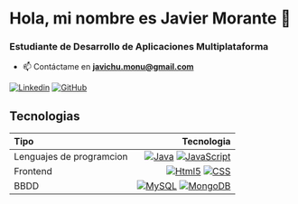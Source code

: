 # Hola, mi nombre es Javier Morante 👋
###  Estudiante de Desarrollo de Aplicaciones Multiplataforma
- 📫 Contáctame en **javichu.monu@gmail.com**

[![Linkedin](https://img.shields.io/badge/LinkedIn-0077B5?style=for-the-badge&logo=linkedin&logoColor=white&labelColor=101010)](https://www.linkedin.com/in/javier-morante-nu%C3%B1ez/)
[![GitHub](	https://img.shields.io/badge/GitHub-100000?style=for-the-badge&logo=github&logoColor=white&labelColor=101010)](https://github.com/javier-morante)



## Tecnologias
| Tipo            | Tecnologia |
| :---------------- | ------: | 
| Lenguajes de programcion | [![Java](https://img.shields.io/badge/Java-ED8B00?style=for-the-badge&logo=openjdk&logoColor=white&labelColor=101010)]() [![JavaScript](	https://img.shields.io/badge/JavaScript-F7DF1E?style=for-the-badge&logo=javascript&logoColor=white&labelColor=101010)]() | 
| Frontend | [![Html5](https://img.shields.io/badge/HTML5-E34F26?style=for-the-badge&logo=html5&logoColor=white&labelColor=101010)]() [![CSS](https://img.shields.io/badge/CSS-1572B6?style=for-the-badge&logo=css3&logoColor=white&labelColor=101010)]() |
| BBDD  | [![MySQL](https://img.shields.io/badge/MySQL-00000F?style=for-the-badge&logo=mysql&logoColor=white&labelColor=101010)]() [![MongoDB](https://img.shields.io/badge/MongoDB-47A248?style=for-the-badge&logo=mongodb&logoColor=white&labelColor=101010)]() |
